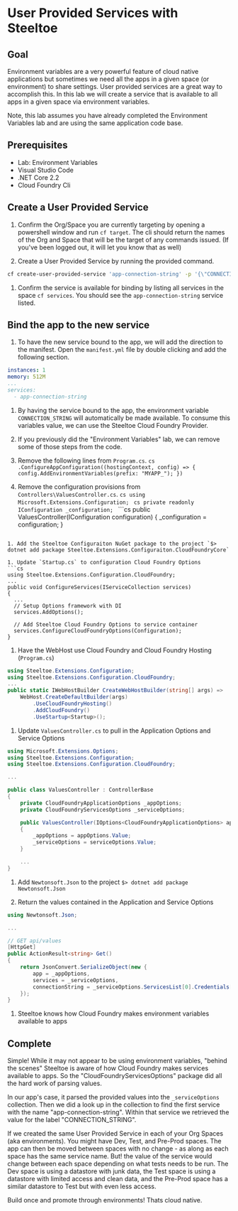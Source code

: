 # User Provided Services with Steeltoe

## Goal

Environment variables are a very powerful feature of cloud native applications but sometimes we need all the apps in a given space (or environment) to share settings. User provided services are a great way to accomplish this. In this lab we will create a service that is available to all apps in a given space via environment variables.

Note, this lab assumes you have already completed the Environment Variables lab and are using the same application code base.

## Prerequisites

- Lab: Environment Variables
- Visual Studio Code
- .NET Core 2.2
- Cloud Foundry Cli

## Create a User Provided Service

1. Confirm the Org/Space you are currently targeting by opening a powershell window and run `cf target`. The cli should return the names of the Org and Space that will be the target of any commands issued. (If you've been logged out, it will let you know that as well)

1. Create a User Provided Service by running the provided command.
  ```bash
  cf create-user-provided-service 'app-connection-string' -p '{\"CONNECTION_STRING\":\"Server=FQDNServerAddress_cups;Database=myDataBase;User Id=myUsername;Password=myPassword;\"}'
  ```

1. Confirm the service is available for binding by listing all services in the space `cf services`. You should see the `app-connection-string` service listed.

## Bind the app to the new service

1. To have the new service bound to the app, we will add the direction to the manifest. Open the `manifest.yml` file by double clicking and add the following section.
  ```yml
  instances: 1
  memory: 512M
  ...
  services:
    - app-connection-string
  ```

1. By having the service bound to the app, the environment variable `CONNECTION_STRING` will automatically be made available. To consume this variables value, we can use the Steeltoe Cloud Foundry Provider.

1. If you previously did the "Environment Variables" lab, we can remove some of those steps from the code.
  
  1. Remove the following lines from `Program.cs`.
    ```cs
    .ConfigureAppConfiguration((hostingContext, config) => {
      config.AddEnvironmentVariables(prefix: "MYAPP_");
    })
    ```
  
  1. Remove the configuration provisions from `Controllers\ValuesController.cs`.
    ```cs
    using Microsoft.Extensions.Configuration;
    ```
    ```cs
    private readonly IConfiguration _configuration;
    ```
    ```cs
    public ValuesController(IConfiguration configuration)
    {
        _configuration = configuration;
    }
  ```

1. Add the Steeltoe Configuraiton NuGet package to the project `$> dotnet add package Steeltoe.Extensions.Configuraiton.CloudFoundryCore`

1. Update `Startup.cs` to configuration Cloud Foundry Options
```cs
using Steeltoe.Extensions.Configuration.CloudFoundry;
...
public void ConfigureServices(IServiceCollection services)
{
    ...
    // Setup Options framework with DI
    services.AddOptions();

    // Add Steeltoe Cloud Foundry Options to service container
    services.ConfigureCloudFoundryOptions(Configuration);
}

```

1. Have the WebHost use Cloud Foundry and Cloud Foundry Hosting (`Program.cs`)
```cs
using Steeltoe.Extensions.Configuration;
using Steeltoe.Extensions.Configuration.CloudFoundry;
...
public static IWebHostBuilder CreateWebHostBuilder(string[] args) =>
    WebHost.CreateDefaultBuilder(args)
        .UseCloudFoundryHosting()
        .AddCloudFoundry()
        .UseStartup<Startup>();
```

1. Update `ValuesController.cs` to pull in the Application Options and Service Options
```cs
using Microsoft.Extensions.Options;
using Steeltoe.Extensions.Configuration;
using Steeltoe.Extensions.Configuration.CloudFoundry;

...

public class ValuesController : ControllerBase
{
    private CloudFoundryApplicationOptions _appOptions;
    private CloudFoundryServicesOptions _serviceOptions;

    public ValuesController(IOptions<CloudFoundryApplicationOptions> appOptions, IOptions<CloudFoundryServicesOptions> serviceOptions)
    {
        _appOptions = appOptions.Value;
        _serviceOptions = serviceOptions.Value;
    }

    ...
}
```

1. Add `Newtonsoft.Json` to the project `$> dotnet add package Newtonsoft.Json`

1. Return the values contained in the Application and Service Options

```cs
using Newtonsoft.Json;

...

// GET api/values
[HttpGet]
public ActionResult<string> Get()
{
    return JsonConvert.SerializeObject(new {
        app = _appOptions,
        services = _serviceOptions,
        connectionString = _serviceOptions.ServicesList[0].Credentials["CONNECTION_STRING"].Value
    });
}
```

1. Steeltoe knows how Cloud Foundry makes environment variables available to apps

## Complete

Simple! While it may not appear to be using environment variables, "behind the scenes" Steeltoe is aware of how Cloud Foundry makes services available to apps. So the "CloudFoundryServicesOptions" package did all the hard work of parsing values.

In our app's case, it parsed the provided values into the `_serviceOptions` collection. Then we did a look up in the collection to find the first service with the name "app-connection-string". Within that service we retrieved the value for the label "CONNECTION_STRING".

If we created the same User Provided Service in each of your Org Spaces (aka environments). You might have Dev, Test, and Pre-Prod spaces. The app can then be moved between spaces with no change - as along as each space has the same service name. But! the value of the service would change between each space depending on what tests needs to be run. The Dev space is using a datastore with junk data, the Test space is using a datastore with limited access and clean data, and the Pre-Prod space has a similar datastore to Test but with even less access.

Build once and promote through environments! Thats cloud native.
